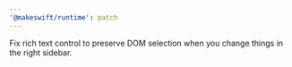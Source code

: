 ```yaml
---
'@makeswift/runtime': patch
---
```


Fix rich text control to preserve DOM selection when you change things in the right sidebar.
